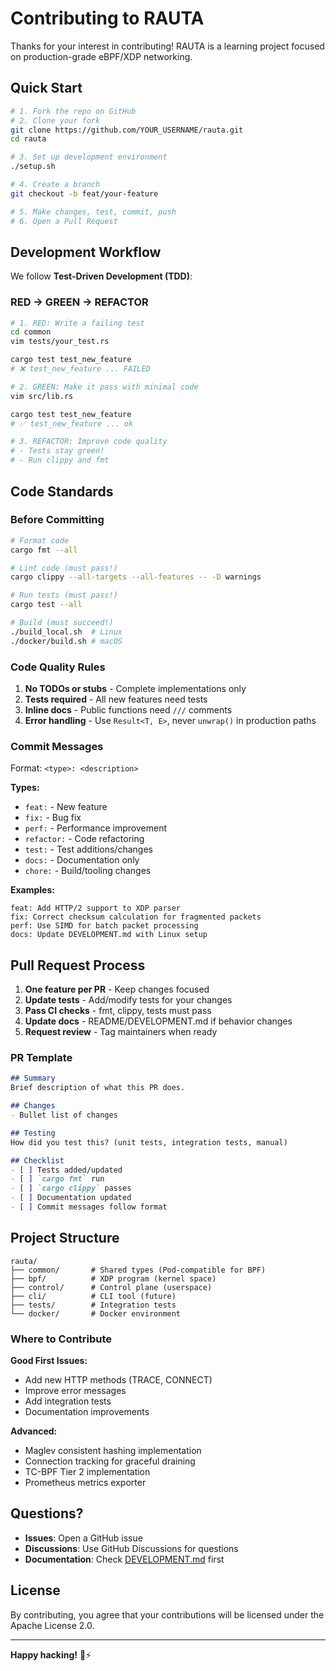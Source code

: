 # Contributing to RAUTA

Thanks for your interest in contributing! RAUTA is a learning project focused on production-grade eBPF/XDP networking.

## Quick Start

```bash
# 1. Fork the repo on GitHub
# 2. Clone your fork
git clone https://github.com/YOUR_USERNAME/rauta.git
cd rauta

# 3. Set up development environment
./setup.sh

# 4. Create a branch
git checkout -b feat/your-feature

# 5. Make changes, test, commit, push
# 6. Open a Pull Request
```

## Development Workflow

We follow **Test-Driven Development (TDD)**:

### RED → GREEN → REFACTOR

```bash
# 1. RED: Write a failing test
cd common
vim tests/your_test.rs

cargo test test_new_feature
# ❌ test_new_feature ... FAILED

# 2. GREEN: Make it pass with minimal code
vim src/lib.rs

cargo test test_new_feature
# ✅ test_new_feature ... ok

# 3. REFACTOR: Improve code quality
# - Tests stay green!
# - Run clippy and fmt
```

## Code Standards

### Before Committing

```bash
# Format code
cargo fmt --all

# Lint code (must pass!)
cargo clippy --all-targets --all-features -- -D warnings

# Run tests (must pass!)
cargo test --all

# Build (must succeed!)
./build_local.sh  # Linux
./docker/build.sh # macOS
```

### Code Quality Rules

1. **No TODOs or stubs** - Complete implementations only
2. **Tests required** - All new features need tests
3. **Inline docs** - Public functions need `///` comments
4. **Error handling** - Use `Result<T, E>`, never `unwrap()` in production paths

### Commit Messages

Format: `<type>: <description>`

**Types:**
- `feat:` - New feature
- `fix:` - Bug fix
- `perf:` - Performance improvement
- `refactor:` - Code refactoring
- `test:` - Test additions/changes
- `docs:` - Documentation only
- `chore:` - Build/tooling changes

**Examples:**
```
feat: Add HTTP/2 support to XDP parser
fix: Correct checksum calculation for fragmented packets
perf: Use SIMD for batch packet processing
docs: Update DEVELOPMENT.md with Linux setup
```

## Pull Request Process

1. **One feature per PR** - Keep changes focused
2. **Update tests** - Add/modify tests for your changes
3. **Pass CI checks** - fmt, clippy, tests must pass
4. **Update docs** - README/DEVELOPMENT.md if behavior changes
5. **Request review** - Tag maintainers when ready

### PR Template

```markdown
## Summary
Brief description of what this PR does.

## Changes
- Bullet list of changes

## Testing
How did you test this? (unit tests, integration tests, manual)

## Checklist
- [ ] Tests added/updated
- [ ] `cargo fmt` run
- [ ] `cargo clippy` passes
- [ ] Documentation updated
- [ ] Commit messages follow format
```

## Project Structure

```
rauta/
├── common/       # Shared types (Pod-compatible for BPF)
├── bpf/          # XDP program (kernel space)
├── control/      # Control plane (userspace)
├── cli/          # CLI tool (future)
├── tests/        # Integration tests
└── docker/       # Docker environment
```

### Where to Contribute

**Good First Issues:**
- Add new HTTP methods (TRACE, CONNECT)
- Improve error messages
- Add integration tests
- Documentation improvements

**Advanced:**
- Maglev consistent hashing implementation
- Connection tracking for graceful draining
- TC-BPF Tier 2 implementation
- Prometheus metrics exporter

## Questions?

- **Issues**: Open a GitHub issue
- **Discussions**: Use GitHub Discussions for questions
- **Documentation**: Check [DEVELOPMENT.md](DEVELOPMENT.md) first

## License

By contributing, you agree that your contributions will be licensed under the Apache License 2.0.

---

**Happy hacking!** 🦀⚡
